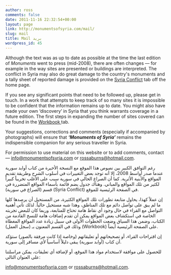 ```yaml
---
author: ross
comments: false
date: 2011-11-16 22:32:54+00:00
layout: page
link: http://monumentsofsyria.com/mail/
slug: mail
title: Mail بريد
wordpress_id: 45
---
```


Although the text was as up to date as possible at the time the last edition of _Monuments_ went to press (mid-2008), there are often changes — for example in the way sites are presented or buildings are interpreted. The conflict in Syria may also do great damage to the country's monuments and a tally sheet of reported damage is provided on the [Syria Conflict](http://monumentsofsyria.com/updates/) tab off the home page.

If you see any significant points that need to be followed up, please get in touch. In a work that attempts to keep track of so many sites it is impossible to be confident that the information remains up to date. You might also have made your own ‘discovery’ in Syria that you think warrants coverage in a future edition. The first steps in expanding the number of sites covered can be found in the [Workbook](http://monumentsofsyria.com/workbook/)[ ](http://monumentsofsyria.com/updates/)tab.

Your suggestions, corrections and comments (especially if accompanied by photographs) will ensure that _**‘**Monuments of Syria**’**_ remains the indispensible companion for any serious traveller in Syria.

For permission to use material on this website or to add comments, contact — [info@monumentsofsyria.com](info@monumentsofsyria.com) or [rossaburns@hotmail.com](http://www.info@monumentsofsyria.com).


رغم التوافق الكبير بين نصوص هذا الموقع مع النسخة الأخيرة من كتاب أوابد سورية عندما صدر أواسط 2008، إلا أنه توجد بعض التغييرات في أسلوب الشرح وطريقة تقديم المواقع والأبنية الأثرية. كما أن الصراع الحالي في سورية سبب على الأغلب تخريباً كبيراً لكثير من تلك المواقع والمباني. وهناك جدول يضم قائمة بأسماء المواقع المتضررة في قسم (الصراع في سورية) (Syria Conflict) في الصفحة الرئيسية للموقع.




إن عملاً كهذا، يحاول متابعة تطورات تلك المواقع الكثيرة، من المستحيل أن يرصدها كلها ما لم يبق على تواصل دائم مع تلك المناطق، وهذا شبه مستحيل حالياً. لذلك تأتي أهمية التواصل مع القراء في حال وجود أي نقاط هامة تحتاج للمتابعة، وربما كان للبعض تجربته الخاصة في استكشاف بعض المواقع يمكن أن تقدم إضافات هامة للنسخ القادمة من الكتاب، وضمن هذا السياق وضعت الخطوات الأولى في سبيل زيادة عدد المواقع المغطاة وذلك في القسم المعنون بـ (سجل العمل) (Workbook) على الصفحة الرئيسية أيضاً.




إن اقتراحات القراء، أو تصحيحاتهم أو تعليقاتهم (وخاصة إذا كانت مرفقة بالصور) ستؤكد أن كتاب (أوابد سورية) يبقى دليلاً أساسياً لأي مسافر إلى سورية.




للحصول على موافقة لاستخدام مواد هذا الموقع، أو لإضافة أي تعليقات، يمكن مراسلتنا على العنوان التالي:




[info@monumentsofsyria.com](http://monumentsofsyria.com/mail/info@monumentsofsyria.com) or [rossaburns@hotmail.com](mailto:rossaburns@hotmail.com).
